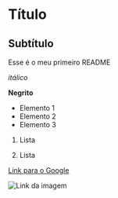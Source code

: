 # Título

## Subtítulo

Esse é o meu primeiro README

*itálico*

**Negrito**

- Elemento 1
- Elemento 2
- Elemento 3

1. Lista
2) Lista

[Link para o Google](https://google.com)

![Link da imagem](https://airflow.apache.org/docs/apache-airflow/stable/_images/basic-dag.png)